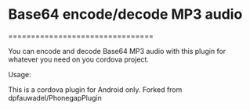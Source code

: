 # Base64 encode/decode MP3 audio
================================

You can encode and decode Base64 MP3 audio with this plugin for whatever you need on you cordova project.

Usage:

<script>
	//Encode Audio MP3 to Base64
	var pathToFile = "/pathToFile/audio.mp3";
	
	Base64ToAudio.readAudio(pathToFile, 
		function(sourceAudio)
		{
			console.log(sourceAudio) //Return Base64 String
		},
		function(error)
		{
			console.log(error);
		}
	);

	//Decode Audio MP3 from Base64 and save file on storage.
	var conf = { "b64string": sourceAudio, "filename": "new-voice.mp3", "folder": "/pathToDirectory/", "overwrite": true };
	
	Base64ToAudio.saveAudio(conf,
		function(success){
			console.log(success); //Return OK when the file is generated.
		},
		function(error){
			console.log(error);
		}
	);
</script>

This is a cordova plugin for Android only. Forked from dpfauwadel/PhonegapPlugin